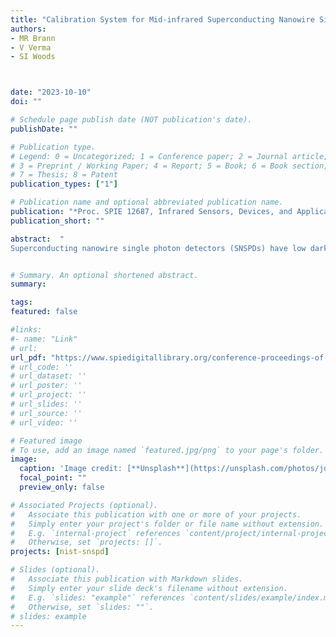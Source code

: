 ```yaml
---
title: "Calibration System for Mid-infrared Superconducting Nanowire Single Photon Detectors"
authors:
- MR Brann 
- V Verma
- SI Woods



date: "2023-10-10"
doi: ""

# Schedule page publish date (NOT publication's date).
publishDate: ""

# Publication type.
# Legend: 0 = Uncategorized; 1 = Conference paper; 2 = Journal article;
# 3 = Preprint / Working Paper; 4 = Report; 5 = Book; 6 = Book section;
# 7 = Thesis; 8 = Patent
publication_types: ["1"]

# Publication name and optional abbreviated publication name.
publication: "*Proc. SPIE 12687, Infrared Sensors, Devices, and Applications XIII, 1268703*"
publication_short: ""

abstract:  "
Superconducting nanowire single photon detectors (SNSPDs) have low dark counts, improved gain stability, and high resolution compared to traditional infrared detectors. Recent work at National Institute of Standards and Technology (NIST) and National Aeronautics and Space Administration (NASA) has incorporated SNSPDs into arrays and extended the response into the mid-infrared to use for spectroscopy and hyperspectral imaging. We are developing novel methods to spectrally calibrate and measure stability of these detectors in this challenging wavelength range from 3 μm to 25 μm. We present our design of a novel cryogenic apparatus uniquely focused on making quantitative efficiency measurements of these quantum detectors by directly comparing to a reference calibrated blocked-impurity-band (BIB) detector so they can be used by researchers from federal agencies, universities, and industry."


# Summary. An optional shortened abstract.
summary:

tags:
featured: false

#links:
#- name: "Link"
# url: 
url_pdf: "https://www.spiedigitallibrary.org/conference-proceedings-of-spie/12687/1268703/Calibration-system-for-mid-infrared-superconducting-nanowire-single-photon-detectors/10.1117/12.2676912.short"
# url_code: ''
# url_dataset: ''
# url_poster: ''
# url_project: ''
# url_slides: ''
# url_source: ''
# url_video: ''

# Featured image
# To use, add an image named `featured.jpg/png` to your page's folder. 
image:
  caption: 'Image credit: [**Unsplash**](https://unsplash.com/photos/jdD8gXaTZsc)'
  focal_point: ""
  preview_only: false

# Associated Projects (optional).
#   Associate this publication with one or more of your projects.
#   Simply enter your project's folder or file name without extension.
#   E.g. `internal-project` references `content/project/internal-project/index.md`.
#   Otherwise, set `projects: []`.
projects: [nist-snspd]

# Slides (optional).
#   Associate this publication with Markdown slides.
#   Simply enter your slide deck's filename without extension.
#   E.g. `slides: "example"` references `content/slides/example/index.md`.
#   Otherwise, set `slides: ""`.
# slides: example
---
```




